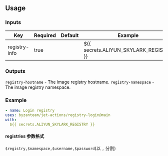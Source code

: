 ## Usage
### Inputs

| Key                 | Required| Default                    | Example                                                 |
| ------------------- | ------- | -------------------------- | ------------------------------------------------------- |
| registry-info       | true    |                            | ${{ secrets.ALIYUN_SKYLARK_REGISTRY }}                  |

### Outputs
  `registry-hostname` - The image registry hostname.
  `registry-namespace` - The image registry namespace.

### Example
  ```yaml
- name: Login registry
  uses: byzanteam/jet-actions/registry-login@main
  with:
    ${{ secrets.ALIYUN_SKYLARK_REGISTRY }}
  ```

#### registries 参数格式
`$registry,$namespace,$username,$password`(以 `,` 分割)
